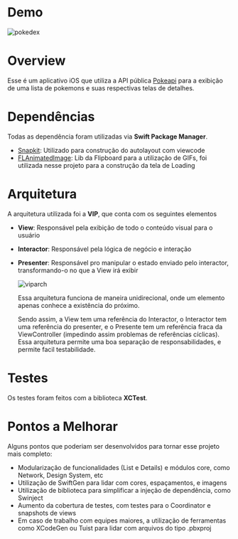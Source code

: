 # Demo
![pokedex](https://github.com/user-attachments/assets/ae8a3d7f-a4a3-438a-a123-64491e3e38a1)

# Overview
Esse é um aplicativo iOS que utiliza a API pública [Pokeapi](https://pokeapi.co) para a exibição de uma lista de pokemons e suas respectivas telas de detalhes.

# Dependências
Todas as dependência foram utilizadas via **Swift Package Manager**.
- [Snapkit](https://github.com/SnapKit/SnapKit): Utilizado para construção do autolayout com viewcode
- [FLAnimatedImage](https://github.com/Flipboard/FLAnimatedImage): Lib da Flipboard para a utilização de GIFs, foi utilizada nesse projeto para a construção da tela de Loading 

# Arquitetura
A arquitetura utilizada foi a **VIP**, que conta com os seguintes elementos

- **View**: Responsável pela exibição de todo o conteúdo visual para o usuário
- **Interactor**: Responsável pela lógica de negócio e interação
- **Presenter**: Responsável pro manipular o estado enviado pelo interactor, transformando-o no que a View irá exibir

  ![viparch](https://github.com/user-attachments/assets/19014d6b-414d-4b28-9ae0-77a54e61b161)

  Essa arquitetura funciona de maneira unidirecional, onde um elemento apenas conhece a existência do próximo.
  <p>Sendo assim, a View tem uma referência do Interactor, o Interactor tem uma referência do presenter, e o Presente tem um referência fraca da ViewController (impedindo assim problemas de referências cíclicas).
  Essa arquitetura permite uma boa separação de responsabilidades, e permite facil testabilidade.

# Testes
Os testes foram feitos com a biblioteca **XCTest**.

# Pontos a Melhorar
Alguns pontos que poderiam ser desenvolvidos para tornar esse projeto mais completo:
- Modularização de funcionalidades (List e Details) e módulos core, como Network, Design System, etc
- Utilização de SwiftGen para lidar com cores, espaçamentos, e imagens
- Utilização de biblioteca para simplificar a injeção de dependência, como Swinject
- Aumento da cobertura de testes, com testes para o Coordinator e snapshots de views
- Em caso de trabalho com equipes maiores, a utilização de ferramentas como XCodeGen ou Tuist para lidar com arquivos do tipo .pbxproj

